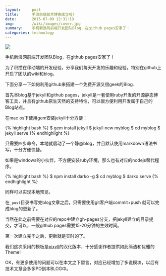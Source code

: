 ```yaml
---
layout:     post
title:      手浪前端技术博客成立啦!
date:       2015-07-09 12:31:19
img:        /wiki/images/cover.jpg
summary:    手机新浪网前端开发团队Blog，在github pages安家了！
categories: technology
---
```


![](/wiki/images/cover.jpg)

手机新浪网前端开发团队Blog，在github pages安家了！

为了积攒在移动端的开发经验，分享我们每天开发的乐趣和经验，特别在github上开启了团队的wiki和blog。

下面分享一下如何利用github来搭建一个免费开源又很geek的Blog.

首先本blog基于jekyll和github pages，jekyll是一套使用ruby开发的开源静态博客工具，并且有github原生天然的支持特性，可以很方便利用开发属于自己的Blog站点。

在mac os下使用gem安装jekyll十分方便：

{% highlight bash %}
$ gem install jekyll
$ jekyll new myblog
$ cd myblog
$ jekyll serve
{% endhighlight %}

只需要四步命令，本地就启动了一个静态blog，并且默认使用markdown语法书写，十分方便快捷。

如果是windows的小伙伴，不方便安装ruby环境，那么也有对应的nodejs替代程序。

{% highlight bash %}
$ npm install darko -g
$ cd myblog
$ darko serve
{% endhighlight %}

同样可以实现本地预览。

在`_post`目录书写完blog文章之后，只需要使用git客户端commit+push 就可以完成blog的更新了。

当然在此之前需要在对应的repo中建立gh-pages分支，把jekyll建立的目录提交，才可以，一般github pages需要15-20分钟的生效时间。

第一次建立完毕之后，更新就是实时的了。

我们这次采用的模板是<a href="https://github.com/ee0703/pixyll-zh-cn">pixyll</a>的汉化版本，十分感谢作者提供如此简洁和优雅的Theme!

OK，有更多使用的问题可以在本文之下留言，对应已经增加了多说模块，以后有技术文章会多多PO到本BLOG中。
